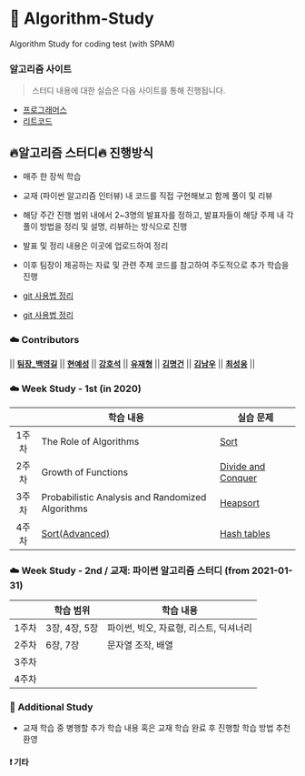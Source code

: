 # :tiger: Algorithm-Study
Algorithm Study for coding test (with SPAM)

### 알고리즘 사이트

> 스터디 내용에 대한 실습은 다음 사이트를 통해 진행됩니다.

- [프로그래머스](https://programmers.co.kr/learn/challenges)  
- [리트코드](https://leetcode.com)

## :fire:알고리즘 스터디:fire: 진행방식

- 매주 한 장씩 학습 
- 교재 (파이썬 알고리즘 인터뷰) 내 코드를 직접 구현해보고 함께 풀이 및 리뷰
- 해당 주간 진행 범위 내에서 2~3명의 발표자를 정하고, 발표자들이 해당 주제 내 각 풀이 방법을 정리 및 설명, 리뷰하는 방식으로 진행
- 발표 및 정리 내용은 이곳에 업로드하여 정리
- 이후 팀장이 제공하는 자료 및 관련 주제 코드를 참고하여 주도적으로 추가 학습을 진행

- [git 사용법 정리](https://github.com/Dong-wook94/KNU-AlgorithmStudy/tree/master/Reference/Git%20%EA%B8%B0%EB%B3%B8%20%EC%82%AC%EC%9A%A9%EB%B2%95)
- [git 사용법 정리](https://backlog.com/git-tutorial/kr/) 


### :cloud: Contributors
|| **[팀장_백영길](https://github.com)** || **[현예성](https://github.com)** || **[강호석](https://github.com/khs5949)** || **[유재형](https://github.com)**
|| **[김명건](https://github.com/dding-chong)**   || **[김남우](https://github.com)** || **[최성웅](https://github.com/ChoiSeongUng)** ||



### :cloud: Week Study - 1st (in 2020)

|        | 학습 내용                                                            | 실습 문제                                                            |
| :----: | ------------------------------------------------------------ | ------------------------------------------------------------ |
| 1주차  | The Role of Algorithms            | [Sort](https://programmers.co.kr/learn/courses/30/parts/12198)            |
| 2주차  | Growth of Functions               | [Divide and Conquer](https://programmers.co.kr/learn/courses/30/parts/12230)         |
| 3주차  | Probabilistic Analysis and Randomized Algorithms         | [Heapsort](https://programmers.co.kr/learn/courses/30/parts/12117)      |
| 4주차  | [Sort(Advanced)](https://programmers.co.kr/learn/courses/30/parts/12198) | [Hash tables](https://programmers.co.kr/learn/courses/30/parts/12077)  |

### :cloud: Week Study - 2nd / 교재: 파이썬 알고리즘 스터디 (from 2021-01-31)

|        | 학습 범위                                                            | 학습 내용                                                            |
| :----: | ------------------------------------------------------------ | ------------------------------------------------------------ |
| 1주차  |3장, 4장, 5장               |파이썬, 빅오, 자료형, 리스트, 딕셔너리               |
| 2주차  |6장, 7장                    |문자열 조작, 배열               |
| 3주차  |               |               |
| 4주차  |               |               |

                    

### :rainbow: Additional Study

- 교재 학습 중 병행할 추가 학습 내용 혹은 교재 학습 완료 후 진행할 학습 방법 추천 환영

#### :heavy_exclamation_mark: 기타
